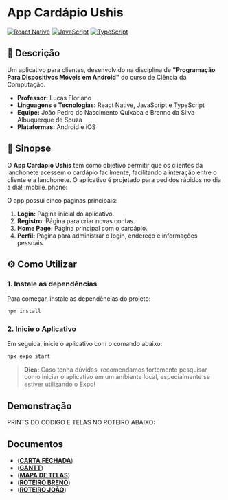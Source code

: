 # App Cardápio Ushis

  [![React Native](https://img.shields.io/badge/React%20Native-61DAFB?style=for-the-badge&logo=react&logoColor=black)](https://reactnative.dev/)
  [![JavaScript](https://img.shields.io/badge/JavaScript-F7DF1E?style=for-the-badge&logo=javascript&logoColor=black)](https://developer.mozilla.org/en-US/docs/Web/JavaScript)
  [![TypeScript](https://img.shields.io/badge/TypeScript-007ACC?style=for-the-badge&logo=typescript&logoColor=white)](https://www.typescriptlang.org/)

## :pencil: Descrição 

Um aplicativo para clientes, desenvolvido na disciplina de **"Programação Para Dispositivos Móveis em Android"** do curso de Ciência da Computação.

- **Professor:** Lucas Floriano
- **Linguagens e Tecnologias:** React Native, JavaScript e TypeScript
- **Equipe:** João Pedro do Nascimento Quixaba e Brenno da Silva Albuquerque de Souza
- **Plataformas:** Android e iOS

## :scroll: Sinopse
O **App Cardápio Ushis** tem como objetivo permitir que os clientes da lanchonete acessem o cardápio facilmente, facilitando a interação entre o cliente e a lanchonete. O aplicativo é projetado para pedidos rápidos no dia a dia! :mobile_phone:

O app possui cinco páginas principais:
1. **Login:** Página inicial do aplicativo.
2. **Registro:** Página para criar novas contas.
3. **Home Page:** Página principal com o cardápio.
4. **Perfil:** Página para administrar o login, endereço e informações pessoais.

## :gear: Como Utilizar

### 1. Instale as dependências

Para começar, instale as dependências do projeto:

   ```bash
   npm install
   ```

### 2. Inicie o Aplicativo

Em seguida, inicie o aplicativo com o comando abaixo:

   ```bash
   npx expo start
   ```

> **Dica:** Caso tenha dúvidas, recomendamos fortemente pesquisar como iniciar o aplicativo em um ambiente local, especialmente se estiver utilizando o Expo!

## Demonstração

PRINTS DO CODIGO E TELAS NO ROTEIRO ABAIXO:

## Documentos 

-  ([**CARTA FECHADA**](https://github.com/JoaoPNQuixaba/CardapioMobileUshis/blob/master/Documentos/Carta%20Fechada%20Disp.%20Moveis.pdf))
-  ([**GANTT**](https://github.com/JoaoPNQuixaba/CardapioMobileUshis/blob/master/Documentos/Gantt%20Mobile.png))
-  ([**MAPA DE TELAS**](https://github.com/JoaoPNQuixaba/CardapioMobileUshis/blob/master/Documentos/Mapa%20de%20Telas.jpg))
-  ([**ROTEIRO BRENO**](https://github.com/JoaoPNQuixaba/CardapioMobileUshis/blob/master/Documentos/Roteiro%20Carta%20Fechada%20Disp.%20Moveis%20-%20Breno.docx.pdf))
-  ([**ROTEIRO JOÃO**](https://github.com/JoaoPNQuixaba/CardapioMobileUshis/blob/master/Documentos/Roteiro%20Carta%20Fechada%20Disp.%20Moveis%20-%20Jo%C3%A3o.docx.pdf))
